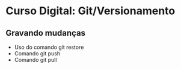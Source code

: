 # Curso Digital: Git/Versionamento

## Gravando mudanças

* Uso do comando git restore
* Comando git push
* Comando git pull
